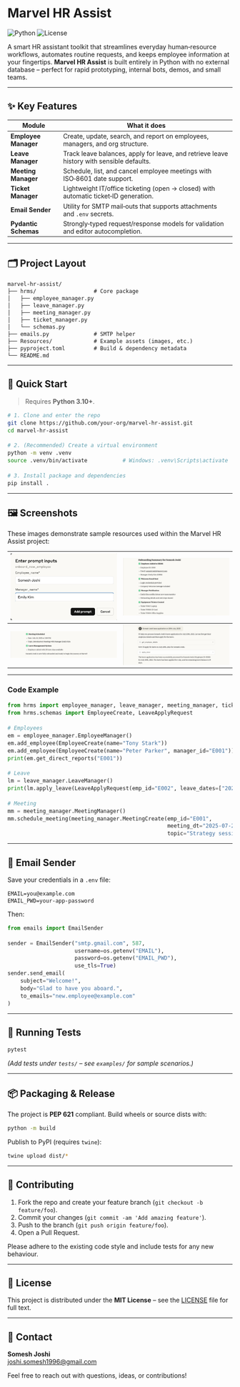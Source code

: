# Marvel HR Assist

![Python](https://img.shields.io/badge/Python-3.10%2B-blue?logo=python)
![License](https://img.shields.io/badge/License-MIT-green)

A smart HR assistant toolkit that streamlines everyday human‑resource workflows, automates routine requests, and keeps employee information at your fingertips. **Marvel HR Assist** is built entirely in Python with no external database – perfect for rapid prototyping, internal bots, demos, and small teams.

---

## ✨ Key Features

| Module | What it does |
| ------ | ------------ |
| **Employee Manager** | Create, update, search, and report on employees, managers, and org structure. |
| **Leave Manager** | Track leave balances, apply for leave, and retrieve leave history with sensible defaults. |
| **Meeting Manager** | Schedule, list, and cancel employee meetings with ISO‑8601 date support. |
| **Ticket Manager** | Lightweight IT/office ticketing (open → closed) with automatic ticket‑ID generation. |
| **Email Sender** | Utility for SMTP mail‑outs that supports attachments and `.env` secrets. |
| **Pydantic Schemas** | Strongly‑typed request/response models for validation and editor autocompletion. |

---

## 🗂️ Project Layout

```
marvel-hr-assist/
├── hrms/                  # Core package
│   ├── employee_manager.py
│   ├── leave_manager.py
│   ├── meeting_manager.py
│   ├── ticket_manager.py
│   └── schemas.py
├── emails.py              # SMTP helper
├── Resources/             # Example assets (images, etc.)
├── pyproject.toml         # Build & dependency metadata
└── README.md
```

---

## 🚀 Quick Start

> Requires **Python 3.10+**.

```bash
# 1. Clone and enter the repo
git clone https://github.com/your‑org/marvel‑hr‑assist.git
cd marvel-hr-assist

# 2. (Recommended) Create a virtual environment
python -m venv .venv
source .venv/bin/activate           # Windows: .venv\Scripts\activate

# 3. Install package and dependencies
pip install .
```
---

## 🖼️ Screenshots

These images demonstrate sample resources used within the Marvel HR Assist project:

| ![Image 1](Resources/1.png) | ![Image 2](Resources/2.png) |
|-----------------------------|-----------------------------|
| ![Image 3](Resources/3.png) | ![Image 4](Resources/4.png) |

---

### Code Example

```python
from hrms import employee_manager, leave_manager, meeting_manager, ticket_manager
from hrms.schemas import EmployeeCreate, LeaveApplyRequest

# Employees
em = employee_manager.EmployeeManager()
em.add_employee(EmployeeCreate(name="Tony Stark"))
em.add_employee(EmployeeCreate(name="Peter Parker", manager_id="E001"))
print(em.get_direct_reports("E001"))

# Leave
lm = leave_manager.LeaveManager()
print(lm.apply_leave(LeaveApplyRequest(emp_id="E002", leave_dates=["2025‑07‑16"])))

# Meeting
mm = meeting_manager.MeetingManager()
mm.schedule_meeting(meeting_manager.MeetingCreate(emp_id="E001",
                                                  meeting_dt="2025‑07‑20T09:00:00",
                                                  topic="Strategy session"))
```

---

## 📧 Email Sender

Save your credentials in a `.env` file:

```
EMAIL=you@example.com
EMAIL_PWD=your‑app‑password
```

Then:

```python
from emails import EmailSender

sender = EmailSender("smtp.gmail.com", 587,
                     username=os.getenv("EMAIL"),
                     password=os.getenv("EMAIL_PWD"),
                     use_tls=True)
sender.send_email(
    subject="Welcome!",
    body="Glad to have you aboard.",
    to_emails="new.employee@example.com"
)
```

---

## 🧪 Running Tests

```bash
pytest
```

*(Add tests under `tests/` – see `examples/` for sample scenarios.)*

---

## 📦 Packaging & Release

The project is **PEP 621** compliant. Build wheels or source dists with:

```bash
python -m build
```

Publish to PyPI (requires `twine`):

```bash
twine upload dist/*
```

---

## 🤝 Contributing

1. Fork the repo and create your feature branch (`git checkout -b feature/foo`).
2. Commit your changes (`git commit -am 'Add amazing feature'`).
3. Push to the branch (`git push origin feature/foo`).
4. Open a Pull Request.

Please adhere to the existing code style and include tests for any new behaviour.

---

## 📄 License

This project is distributed under the **MIT License** – see the [LICENSE](LICENSE) file for full text.

---

## 👋 Contact

**Somesh Joshi**  
<joshi.somesh1996@gmail.com>

Feel free to reach out with questions, ideas, or contributions!
